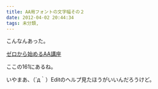 ```yaml
---
title: AA用フォントの文字幅その２
date: 2012-04-02 20:44:34
tags: 未分類, 
---
```

こんなんあった。

<a href="http://www.geocities.jp/mata_ri_watch/salon_01.html" title="ゼロから始めるAA講座">ゼロから始めるAA講座</a>

ここの161にあるね。

いやまあ、（´д｀）Editのヘルプ見たほうがいいんだろうけど。